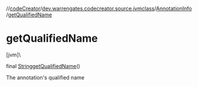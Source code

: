 //[codeCreator](../../../index.md)/[dev.warrengates.codecreator.source.jvmclass](../index.md)/[AnnotationInfo](index.md)/[getQualifiedName](get-qualified-name.md)

# getQualifiedName

[jvm]\

final [String](https://docs.oracle.com/javase/8/docs/api/java/lang/String.html)[getQualifiedName](get-qualified-name.md)()

The annotation's qualified name
